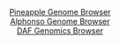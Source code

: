 <div id="Pineapple_Genome_Browser" align="center">
  <a href="https://igv.org/app/?sessionURL=blob:zZJta9swFIX_i6BlA8evsR0bykiTtE2TtFlTz2tKMYotO2plyZNkOy_kv08rG_uyQvNhYyCQdJF0zzl69qBBXGBGQQhs3XJ1ywIaEGvWLmBZEXQDSyRAmEMikAY4yhFHNEUg3IMcCgmju6m6uZayEqFhYFl1SkgLpgtHhyXcMQpboaesNAaMELhiHErGhXHOYcMMXDSdFq1gVemqt6O7RgYlNCCp1owKZlSIFkmr3kt.lZICUVaipKyJxK8CEqVHacz0HH7qx4t.miIhJmg7zs76k3H_izOKlpfeYBndXsWRF58ucEGhrDk6M8fRnRgUzXQjy7zX65F4XjXQt9qL9sQZno42FeZInFm.1XN8z3ZcFQymGdr8T57VwEf6xu3n..F2joJNPiUn9jku04U9NHdzWl9033B.0ABhaa1IAOma.6Flao7paa7tdX4srZ5mmoHKhzMMwscnDUgO0xd1_HEP5LZSvACBvtWv6GiA8QxxEHYC0_StILDdrt81g8A6aHtQc_L3wr2I7gLftPu27SU5JlLBnCWCVkKHlOpNmuvF7sg0b7rPs93qK5611xFl8PL2Ob.c3z_kA2_0xyw95V.1fv1AZfQ9iv4Jd.8RosvVsbD1J97QtRVlV.OYZmqGk1kRP4_k8qWeLR_ejOi4eHLGSyjVeVVR25_ENZBjSKUqNFjgFSZYbmOVJGtBaNmOAhekjDBFIuDF6oOpmZrlmh9_A.ocng7fAQ--">Pineapple Genome Browser</a>
</div>
<div id="Alphonso_Genome_Browser" align="center">
  <a href="https://igv.org/app/?sessionURL=blob:zZJfT9swFMW_i6WhTUrzx2nSJhKaArTQAi2jCmFBKHISJ_Vw7GC7CVD1u89Dm_bCJPqwaZIf7Ktr33OOf1vQYSEJZyAE0HQ803GAAeSa9yvUtBQvUIMlCCtEJTaAwBUWmBUYhFtQIalQfH2hb66VamVoWUS1gwaxmpvSNVGDXjhDvTQL3ljHnFKUc4EUF9I6EqjjFqm7QY9z1Lamnu2anlUihSxE2zVnklstZnXW6_eyX6Wsxow3OGs2VJFXAZnWozWWZoU.R8kqKgos5Tl.npWH0fksunEncXrqH6fx8iyJ_eRgRWqG1EbgwyFE82lyO1tddauvMF7A4y80vZkX9WT8wT05mDy1RGB56IycsTvyIbR1MISV.Ol_8qwX2dM3TC_SuEu_ef5Jicujl9nZOJku53RVPbzp2wE7A1BebDQHoFiLUejYhmv7hgf9wY.tMzZsO9DpCE5AeHdvACVQ8aDb77ZAPbeaFiDx4.YVHANwUWIBwkFg2yMnCKA3HA3tIHB2xhZsBP170U7j62BkwwhCP6sIVRrlMpOslSZizOyKyqxf9syyF0EfDcvFcuGeTvPAm0a3k6vx2XX1WPwhSwPo0a_fp42.R9E_oe49QkyV74va02MyQfPlrFmXZX_kXQ5naXWV2zdw0r8ZD9Rm94um4qJBSvfrij7.pK1DgiCmdKEjkuSEEvWc6BR5D0IHuhpaUHDKNYVA1PlH27ANx7M__YbT3d3vvgM-">Alphonso Genome Browser</a>
</div>


<div id="DAF_Genomics_Browser" align="center">
  <a href="https://igv.org/app/?sessionURL=blob:tZFra9swFIb_i6D9ZDu.OzaE4W1Zl7V0a1wvkFLCmX1sa7UsR5KbpiH_fcJrGWyUMehAEhLn8r46z4Hco5CUdyQhruUEluMQg8iG7zJgfYuXwFCSpIJWokEEViiwK5AkB1KBVJAvL3Rlo1Qvk8mkhMqsseOMFtKSngW9KfmgGtSppmsBg0fewU5aBWc6WcEE2r7hneQTKAqU0rQnPXb1Zgf6eI5txpa4YUOr6Ki60Sa0sdKqQLulXYkPfzHyH5T1om_SVZaO9ee4X5Sz9HyRfvXm.fosfLfOP39c5eHqNKN1B2oQOGsVLE_ct3TfBleuQ4ezZh1m7HtQLer7.sR7fzp_6KlAOXMiZ.pFoWdPydEgLS8GDYEUjXASxzcid2q4vm8.Xb0g1FMQnJLk5tYgSkBxp9NvDkTte42KSNwOIzWDcFGiIIkZ23bkxLEb.JFvx7FzNA5kEO0rs_yQL.PIdlPXDa1vwLR.RdtxgFroz.Brgfyts97_CsrezvvLbfY4fPHlNLxKF811uGX5BX66ewGTQV78VsUFA6VDP59PUKDVagw79YuKd7w9_gA-">DAF Genomics Browser</a>
</div>
